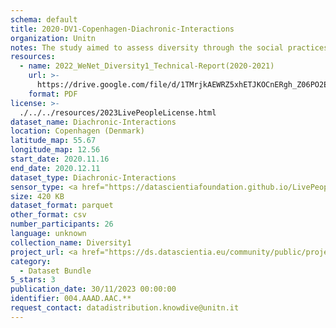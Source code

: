 ```yaml
---
schema: default
title: 2020-DV1-Copenhagen-Diachronic-Interactions
organization: Unitn
notes: The study aimed to assess diversity through the social practices and daily behaviors of university students from eight different countries. The research was carried out in two phases. Initially, a large sample of students from Denmark, Italy, Mongolia, Paraguay, the United Kingdom, China, Mexico, and India, completed a survey on their social practices, as well as their socio-demographic, cultural, and psychological elements. In the second phase, a sub-sample of the respondents engaged in a four-week data collection by using an innovative smartphone application called iLog. This app collected data from thirty-four smartphone sensors around the clock, allowing for an in-depth investigation into the diversity and daily routines of university students across countries, both synchronically and diachronically.
resources:
  - name: 2022_WeNet_Diversity1_Technical-Report(2020-2021)
    url: >-
      https://drive.google.com/file/d/1TMrjkAEWRZ5xhETJKOCnERgh_Z06PO2E/view?usp=drive_link
    format: PDF
license: >-
  ./../../resources/2023LivePeopleLicense.html
dataset_name: Diachronic-Interactions
location: Copenhagen (Denmark)
latitude_map: 55.67
longitude_map: 12.56
start_date: 2020.11.16
end_date: 2020.12.11
dataset_type: Diachronic-Interactions
sensor_type: <a href="https://datascientiafoundation.github.io/LivePeople/datasets/2020-DV1-Copenhagen-Contribution%20Answers/"> Timediaries answers </a>, <a href="https://datascientiafoundation.github.io/LivePeople/datasets/2020-DV1-Copenhagen-Contribution%20Questions/"> Timediaries questions </a>, <a href="https://datascientiafoundation.github.io/LivePeople/datasets/2020-DV1-Copenhagen-Contribution%20Confirmation/"> Timediaries confirmation </a>
size: 420 KB
dataset_format: parquet
other_format: csv
number_participants: 26
language: unknown
collection_name: Diversity1
project_url: <a href="https://ds.datascientia.eu/community/public/projects/3720e313-356e-4b7c-830e-be5cc7dbb3b9">https://ds.datascientia.eu/community/public/projects/3720e313-356e-4b7c-830e-be5cc7dbb3b9</a>
category:
  - Dataset Bundle
5_stars: 3
publication_date: 30/11/2023 00:00:00
identifier: 004.AAAD.AAC.**
request_contact: datadistribution.knowdive@unitn.it
---
```

